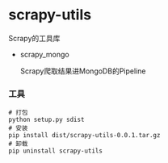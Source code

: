 # scrapy-utils

Scrapy的工具库

* scrapy_mongo

    Scrapy爬取结果进MongoDB的Pipeline

### 工具

    # 打包
    python setup.py sdist
    # 安装
    pip install dist/scrapy-utils-0.0.1.tar.gz
    # 卸载
    pip uninstall scrapy-utils
